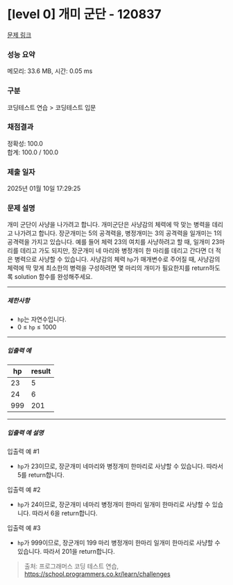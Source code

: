 # [level 0] 개미 군단 - 120837 

[문제 링크](https://school.programmers.co.kr/learn/courses/30/lessons/120837) 

### 성능 요약

메모리: 33.6 MB, 시간: 0.05 ms

### 구분

코딩테스트 연습 > 코딩테스트 입문

### 채점결과

정확성: 100.0<br/>합계: 100.0 / 100.0

### 제출 일자

2025년 01월 10일 17:29:25

### 문제 설명

<p>개미 군단이 사냥을 나가려고 합니다. 개미군단은 사냥감의 체력에 딱 맞는 병력을 데리고 나가려고 합니다. 장군개미는 5의 공격력을, 병정개미는 3의 공격력을 일개미는 1의 공격력을 가지고 있습니다. 예를 들어 체력 23의 여치를 사냥하려고 할 때, 일개미 23마리를 데리고 가도 되지만, 장군개미 네 마리와 병정개미 한 마리를 데리고 간다면 더 적은 병력으로 사냥할 수 있습니다. 사냥감의 체력&nbsp;<code>hp</code>가 매개변수로 주어질 때, 사냥감의 체력에 딱 맞게 최소한의 병력을 구성하려면 몇 마리의 개미가 필요한지를 return하도록 solution 함수를 완성해주세요.</p>

<hr>

<h5>제한사항</h5>

<ul>
<li><code>hp</code>는 자연수입니다.</li>
<li>0 ≤ <code>hp</code> ≤ 1000</li>
</ul>

<hr>

<h5>입출력 예</h5>
<table class="table">
        <thead><tr>
<th>hp</th>
<th>result</th>
</tr>
</thead>
        <tbody><tr>
<td>23</td>
<td>5</td>
</tr>
<tr>
<td>24</td>
<td>6</td>
</tr>
<tr>
<td>999</td>
<td>201</td>
</tr>
</tbody>
      </table>
<hr>

<h5>입출력 예 설명</h5>

<p>입출력 예 #1</p>

<ul>
<li><code>hp</code>가 23이므로, 장군개미 네마리와 병정개미 한마리로 사냥할 수 있습니다. 따라서 5를 return합니다.</li>
</ul>

<p>입출력 예 #2</p>

<ul>
<li><code>hp</code>가 24이므로, 장군개미 네마리 병정개미 한마리 일개미 한마리로 사냥할 수 있습니다. 따라서 6을 return합니다.</li>
</ul>

<p>입출력 예 #3</p>

<ul>
<li><code>hp</code>가 999이므로, 장군개미 199 마리 병정개미 한마리 일개미 한마리로 사냥할 수 있습니다. 따라서 201을 return합니다.</li>
</ul>


> 출처: 프로그래머스 코딩 테스트 연습, https://school.programmers.co.kr/learn/challenges